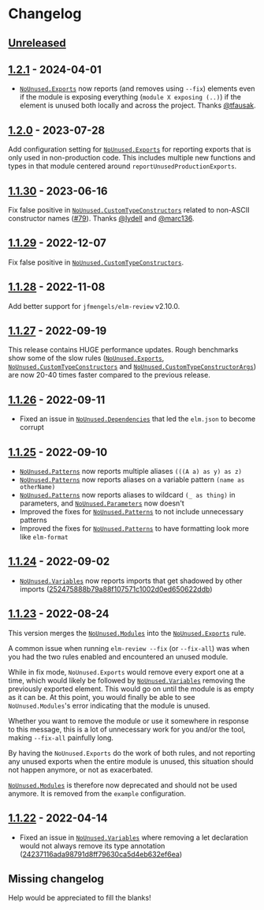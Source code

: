 # Changelog

## [Unreleased]

## [1.2.1] - 2024-04-01

- [`NoUnused.Exports`] now reports (and removes using `--fix`) elements even if the module is exposing everything (`module X exposing (..)`) if the element is unused both locally and across the project. Thanks [@tfausak](https://github.com/tfausak).

## [1.2.0] - 2023-07-28

Add configuration setting for [`NoUnused.Exports`] for reporting exports that is only used in non-production code. This includes multiple new functions and types in that module centered around `reportUnusedProductionExports`. 

## [1.1.30] - 2023-06-16

Fix false positive in [`NoUnused.CustomTypeConstructors`] related to non-ASCII constructor names ([#79](https://github.com/jfmengels/elm-review-unused/pull/79)). Thanks [@lydell](https://github.com/lydell) and [@marc136](https://github.com/marc136).

## [1.1.29] - 2022-12-07

Fix false positive in [`NoUnused.CustomTypeConstructors`].

## [1.1.28] - 2022-11-08

Add better support for `jfmengels/elm-review` v2.10.0.

## [1.1.27] - 2022-09-19

This release contains HUGE performance updates. Rough benchmarks show some of the slow rules ([`NoUnused.Exports`], [`NoUnused.CustomTypeConstructors`] and [`NoUnused.CustomTypeConstructorArgs`]) are now 20-40 times faster compared to the previous release.

## [1.1.26] - 2022-09-11

- Fixed an issue in [`NoUnused.Dependencies`] that led the `elm.json` to become corrupt

## [1.1.25] - 2022-09-10

- [`NoUnused.Patterns`] now reports multiple aliases `(((A a) as y) as z)`
- [`NoUnused.Patterns`] now reports aliases on a variable pattern `(name as otherName)`
- [`NoUnused.Patterns`] now reports aliases to wildcard `(_ as thing)` in parameters, and [`NoUnused.Parameters`] now doesn't
- Improved the fixes for [`NoUnused.Patterns`] to not include unnecessary patterns
- Improved the fixes for [`NoUnused.Patterns`] to have formatting look more like `elm-format`

## [1.1.24] - 2022-09-02

- [`NoUnused.Variables`] now reports imports that get shadowed by other imports ([252475888b79a88f107571c1002d0ed650622ddb])

## [1.1.23] - 2022-08-24

This version merges the [`NoUnused.Modules`] into the [`NoUnused.Exports`] rule.

A common issue when running `elm-review --fix` (or `--fix-all`) was when you had the two rules enabled and encountered an unused module.

While in fix mode, `NoUnused.Exports` would remove every export one at a time, which would likely be followed by
[`NoUnused.Variables`] removing the previously exported element. This would go on until the module is as empty as it can
be. At this point, you would finally be able to see `NoUnused.Modules`'s error indicating that the module is unused.

Whether you want to remove the module or use it somewhere in response to this message, this is a lot of unnecessary work
for you and/or the tool, making `--fix-all` painfully long.

By having the `NoUnused.Exports` do the work of both rules, and not reporting any unused exports when the entire module
is unused, this situation should not happen anymore, or not as exacerbated.

[`NoUnused.Modules`] is therefore now deprecated and should not be used anymore. It is removed from the `example`
configuration.


## [1.1.22] - 2022-04-14

- Fixed an issue in [`NoUnused.Variables`] where removing a let declaration would not always remove its type annotation ([24237116ada98791d8ff79630ca5d4eb632ef6ea])


## Missing changelog

Help would be appreciated to fill the blanks!

[Unreleased]: https://github.com/jfmengels/elm-review-unused/compare/v1.2.1...HEAD
[1.2.1]: https://github.com/jfmengels/elm-review-unused/releases/tag/1.2.1
[1.2.0]: https://github.com/jfmengels/elm-review-unused/releases/tag/1.2.0
[1.1.30]: https://github.com/jfmengels/elm-review-unused/releases/tag/1.1.30
[1.1.29]: https://github.com/jfmengels/elm-review-unused/releases/tag/1.1.29
[1.1.28]: https://github.com/jfmengels/elm-review-unused/releases/tag/1.1.28
[1.1.27]: https://github.com/jfmengels/elm-review-unused/releases/tag/1.1.27
[1.1.26]: https://github.com/jfmengels/elm-review-unused/releases/tag/1.1.26
[1.1.25]: https://github.com/jfmengels/elm-review-unused/releases/tag/1.1.25
[1.1.24]: https://github.com/jfmengels/elm-review-unused/releases/tag/1.1.24
[1.1.23]: https://github.com/jfmengels/elm-review-unused/releases/tag/1.1.23
[1.1.22]: https://github.com/jfmengels/elm-review-unused/releases/tag/1.1.22

[252475888b79a88f107571c1002d0ed650622ddb]: https://github.com/jfmengels/elm-review-unused/commit/252475888b79a88f107571c1002d0ed650622ddb
[24237116ada98791d8ff79630ca5d4eb632ef6ea]: https://github.com/jfmengels/elm-review-unused/commit/24237116ada98791d8ff79630ca5d4eb632ef6ea

[`NoUnused.Modules`]: (https://package.elm-lang.org/packages/jfmengels/elm-review-unused/latest/NoUnused-Modules)
[`NoUnused.Exports`]: (https://package.elm-lang.org/packages/jfmengels/elm-review-unused/latest/NoUnused-Exports)
[`NoUnused.Variables`]: (https://package.elm-lang.org/packages/jfmengels/elm-review-unused/latest/NoUnused-Variables)
[`NoUnused.Patterns`]: (https://package.elm-lang.org/packages/jfmengels/elm-review-unused/latest/NoUnused-Patterns)
[`NoUnused.Parameters`]: (https://package.elm-lang.org/packages/jfmengels/elm-review-unused/latest/NoUnused-Parameters)
[`NoUnused.Dependencies`]: (https://package.elm-lang.org/packages/jfmengels/elm-review-unused/latest/NoUnused-Dependencies)
[`NoUnused.CustomTypeConstructors`]: (https://package.elm-lang.org/packages/jfmengels/elm-review-unused/latest/NoUnused-CustomTypeConstructors)
[`NoUnused.CustomTypeConstructorArgs`]: (https://package.elm-lang.org/packages/jfmengels/elm-review-unused/latest/NoUnused-CustomTypeConstructorArgs)
